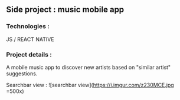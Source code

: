 ## Side project : music mobile app

### Technologies :
JS / REACT NATIVE

### Project details :
A mobile music app to discover new artists based on "similar artist" suggestions.

Searchbar view :
![searchbar view](https://i.imgur.com/z230MCE.jpg =500x)
